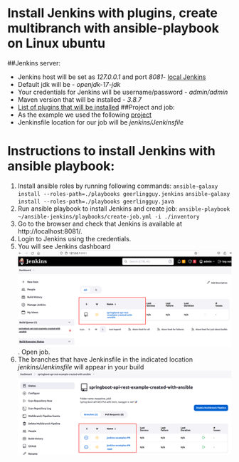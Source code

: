 # Install Jenkins with plugins, create multibranch with ansible-playbook on Linux ubuntu
##Jenkins server:
*   Jenkins host will be set as _127.0.0.1_ and port _8081_- [local Jenkins](http://127.0.0.1:8081)
*   Default jdk will be - _openjdk-17-jdk_
*   Your credentials for Jenkins will be username/password -  _admin/admin_
*   Maven version that will be installed - _3.8.7_
*   [List of plugins that will be installed](ListofJenkinsPluginsToBeInstalled.md)
##Project and job:
*  As the example we used the following [project](https://github.com/Alliedium/springboot-api-rest-example)
*  Jenkinsfile location for our job will be _jenkins/Jenkinsfile_

# Instructions to install Jenkins with ansible playbook:
1. Install ansible roles  by running following commands:
    `ansible-galaxy install --roles-path=./playbooks geerlingguy.jenkins`
    `ansible-galaxy install --roles-path=./playbooks geerlingguy.java`
2. Run ansible playbook to install Jenkins and create job:
    `ansible-playbook ~/ansible-jenkins/playbooks/create-job.yml -i ./inventory`
3. Go to the browser and check that Jenkins is available at http://localhost:8081/.
4. Login to Jenkins using the credentials.
5. You will see Jenkins dashboard ![jenkins_dashboard.png](./images/01jenkins_dashboard.png). Open job.
6. The branches that have Jenkinsfile in the indicated location _jenkins/Jenkinsfile_ will appear in your build ![jenkins_multibranch_pipeline.png](./images/02jenkins_mpipeline.png)